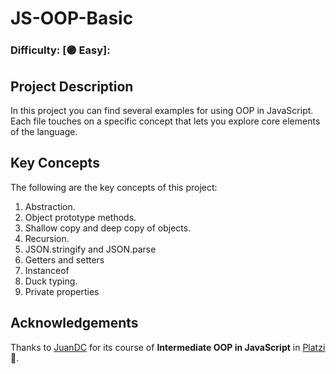 # JS-OOP-Basic

### Difficulty: [🟣 Easy]:

## Project Description

In this project you can find several examples for using OOP in JavaScript. Each file touches on a specific concept that lets you explore core elements of the language.

## Key Concepts

The following are the key concepts of this project:

1. Abstraction.
2. Object prototype methods.
3. Shallow copy and deep copy of objects.
4. Recursion.
5. JSON.stringify and JSON.parse
6. Getters and setters
7. Instanceof
8. Duck typing.
9. Private properties

## Acknowledgements

Thanks to [JuanDC](https://twitter.com/fjuandc) for its course of **Intermediate OOP in JavaScript** in [Platzi](https://twitter.com/platzi)💚.
